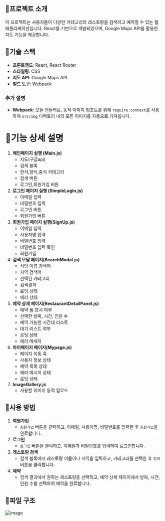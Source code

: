 ##  🎯프로젝트 소개

이 프로젝트는 사용자들이 다양한 카테고리의 레스토랑을 검색하고 예약할 수 있는 웹 애플리케이션입니다. React를 기반으로 개발되었으며, Google Maps API를 활용한 지도 기능을 제공합니다.

##  🎯기술 스택

- **프론트엔드**: React, React Router
- **스타일링**: CSS
- **지도 API**: Google Maps API
- **빌드 도구**: Webpack

### 추가 설명

- **Webpack**: 모듈 번들러로, 동적 이미지 임포트를 위해 `require.context`를 사용하여 `src/img` 디렉토리 내의 모든 이미지를 자동으로 가져옵니다.

#  🎯기능 상세 설명

1. **메인페이지 실행 (Main.js)**
   * 지도(구글api)
   * 검색 블록
   * 한식,양식,중식 카테고리
   * 검색 버튼
   * 로그인,회원가입 버튼
2. **로그인 페이지 실행 (SimpleLogin.js)**
   * 이메일 입력
   * 비밀번호 입력
   * 로그인 버튼
   * 회원가입 버튼
4. **회원가입 페이지 실행(SignUp.js)**
   * 이메일 입력
   * 사용자명 입력
   * 비밀번호 입력
   * 비밀번호 입력 확인
   * 회원가입
5. **검색 모달 페이지(SearchModal.js)**
   * 식당 이름 검색어
   * 지역 검색어
   * 선택된 카테고리
   * 검색결과
   * 로딩 상태
   * 에러 상태
6. **예약 상세 페이지(RestaurantDetailPanel.js)**
   * 예약 폼 표시 여부
   * 선택한 날짜, 시간, 인원 수
   * 예약 가능한 시간대 리스트
   * 대기 리스트 여부
   * 로딩 상태
   * 에러 메세지
7. **마이페이지 페이지(Mypage.js)**
   * 페이지 이동 훅
   * 사용자 정보 상태
   * 예약 목록 상태
   * 에러 메시지 상태
   * 로딩 상태
8. **ImageGallery.js**
   * 사용할 이미지 동적 업로드

##  🎯사용 방법

1. **회원가입**
   - `회원가입` 버튼을 클릭하고, 이메일, 사용자명, 비밀번호를 입력한 후 `회원가입`을 완료합니다.
2. **로그인**
   - `로그인` 버튼을 클릭하고, 이메일과 비밀번호를 입력하여 로그인합니다.
3. **레스토랑 검색**
   - 검색 블록에서 레스토랑 이름이나 지역을 입력하고, 카테고리를 선택한 후 `검색` 버튼을 클릭합니다.
4. **예약**
   - 검색 결과에서 원하는 레스토랑을 선택하고, 예약 상세 페이지에서 날짜, 시간, 인원 수를 선택하여 예약을 완료합니다.


##  🎯파일 구조
![image](https://github.com/user-attachments/assets/d25a6456-29e1-4af7-9042-a2560a5fe460)


